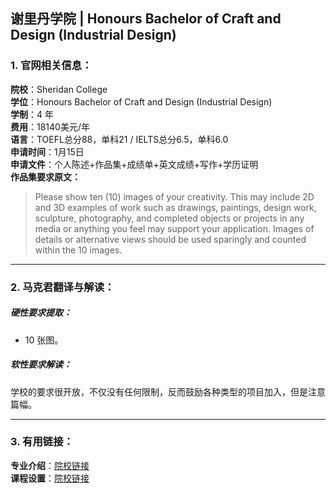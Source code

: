 ## 谢里丹学院 | Honours Bachelor of Craft and Design (Industrial Design)

### 1. 官网相关信息：

**院校**：Sheridan College  
**学位**：Honours Bachelor of Craft and Design (Industrial Design)  
**学制**：4 年  
**费用**：18140美元/年  
**语言**：TOEFL总分88，单科21 / IELTS总分6.5，单科6.0      
**申请时间**：1月15日    
**申请文件**：个人陈述+作品集+成绩单+英文成绩+写作+学历证明      
**作品集要求原文：**   

> Please show ten (10) images of your creativity. This may include 2D and 3D examples of work such as drawings, paintings, design work, sculpture, photography, and completed objects or projects in any media or anything you feel may support your application. Images of details or alternative views should be used sparingly and counted within the 10 images.



---


### 2. 马克君翻译与解读：

##### 硬性要求提取：
- 10 张图。   



##### 软性要求解读：
学校的要求很开放，不仅没有任何限制，反而鼓励各种类型的项目加入，但是注意篇幅。


---


### 3. 有用链接：

**专业介绍**：[院校链接](https://academics.sheridancollege.ca/programs/bachelor-of-craft-and-design-industrial-design)  
**课程设置**：[院校链接](https://academics.sheridancollege.ca/programs/bachelor-of-craft-and-design-industrial-design/courses)  
